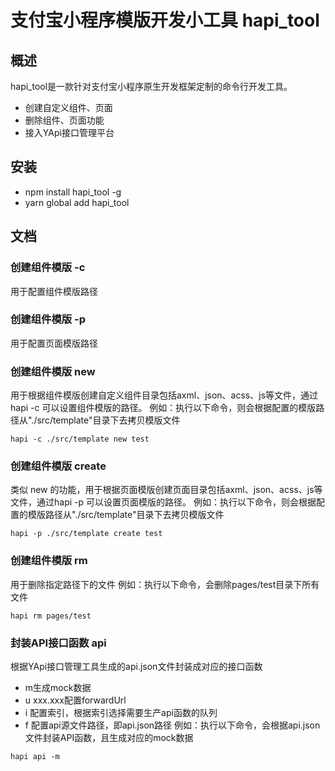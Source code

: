 # 支付宝小程序模版开发小工具 hapi_tool
## 概述
hapi_tool是一款针对支付宝小程序原生开发框架定制的命令行开发工具。
- 创建自定义组件、页面
- 删除组件、页面功能
- 接入YApi接口管理平台
## 安装
- npm install hapi_tool -g
- yarn global add hapi_tool
## 文档
### 创建组件模版 -c <name>
用于配置组件模版路径
### 创建组件模版 -p <name>
用于配置页面模版路径
### 创建组件模版 new <name>
用于根据组件模版创建自定义组件目录包括axml、json、acss、js等文件，通过hapi -c 可以设置组件模版的路径。
例如：执行以下命令，则会根据配置的模版路径从"./src/template"目录下去拷贝模版文件
```
hapi -c ./src/template new test
```
### 创建组件模版 create <name>
类似 new 的功能，用于根据页面模版创建页面目录包括axml、json、acss、js等文件，通过hapi -p 可以设置页面模版的路径。
例如：执行以下命令，则会根据配置的模版路径从"./src/template"目录下去拷贝模版文件
```
hapi -p ./src/template create test
```
### 创建组件模版 rm <path>
用于删除指定路径下的文件
例如：执行以下命令，会删除pages/test目录下所有文件
```
hapi rm pages/test
```
### 封装API接口函数 api
根据YApi接口管理工具生成的api.json文件封装成对应的接口函数
- m生成mock数据 
- u xxx.xxx配置forwardUrl
- i 配置索引，根据索引选择需要生产api函数的队列
- f 配置api源文件路径，即api.json路径
例如：执行以下命令，会根据api.json文件封装API函数，且生成对应的mock数据
```
hapi api -m
```

